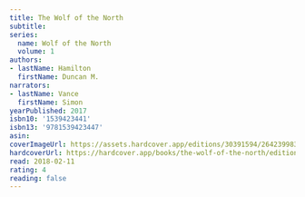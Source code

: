 ```yaml
---
title: The Wolf of the North
subtitle:
series:
  name: Wolf of the North
  volume: 1
authors:
- lastName: Hamilton
  firstName: Duncan M.
narrators:
- lastName: Vance
  firstName: Simon
yearPublished: 2017
isbn10: '1539423441'
isbn13: '9781539423447'
asin:
coverImageUrl: https://assets.hardcover.app/editions/30391594/2642399837053706.jpg
hardcoverUrl: https://hardcover.app/books/the-wolf-of-the-north/editions/30391594
read: 2018-02-11
rating: 4
reading: false
---
```

